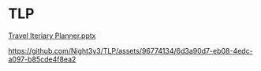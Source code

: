 # TLP

[Travel Iteriary Planner.pptx](https://github.com/Night3y3/TLP/files/13312262/Travel.Iteriary.Planner.pptx)



https://github.com/Night3y3/TLP/assets/96774134/6d3a90d7-eb08-4edc-a097-b85cde4f8ea2


